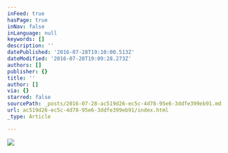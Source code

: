 ```yaml
---
inFeed: true
hasPage: true
inNav: false
inLanguage: null
keywords: []
description: ''
datePublished: '2016-07-28T19:10:00.513Z'
dateModified: '2016-07-28T19:09:28.273Z'
authors: []
publisher: {}
title: ''
author: []
via: {}
starred: false
sourcePath: _posts/2016-07-28-ac519d26-ec5c-4d78-95e6-3ddfe399eb91.md
url: ac519d26-ec5c-4d78-95e6-3ddfe399eb91/index.html
_type: Article

---
```

![](https://the-grid-user-content.s3-us-west-2.amazonaws.com/fb0519ea-cc10-4a03-ad4a-15d9a7219d2d.png)